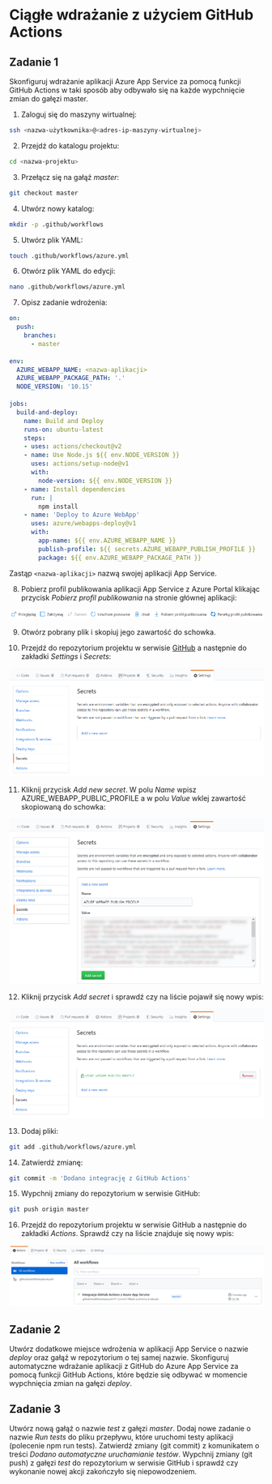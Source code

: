 # Ciągłe wdrażanie z użyciem GitHub Actions

## Zadanie 1
Skonfiguruj wdrażanie aplikacji Azure App Service za pomocą funkcji GitHub Actions w taki sposób aby odbywało się na każde wypchnięcie zmian do gałęzi master.

1. Zaloguj się do maszyny wirtualnej:

```sh
ssh <nazwa-użytkownika>@<adres-ip-maszyny-wirtualnej>
```

2. Przejdź do katalogu projektu:

```sh
cd <nazwa-projektu>
```

3. Przełącz się na gałąź *master*:

```sh
git checkout master
```

4. Utwórz nowy katalog:

```sh
mkdir -p .github/workflows
```

5. Utwórz plik YAML:

```sh
touch .github/workflows/azure.yml
```

6. Otwórz plik YAML do edycji:

```sh
nano .github/workflows/azure.yml
```

7. Opisz zadanie wdrożenia:

```yaml
on:
  push:
    branches:
      - master

env:
  AZURE_WEBAPP_NAME: <nazwa-aplikacji>
  AZURE_WEBAPP_PACKAGE_PATH: '.'
  NODE_VERSION: '10.15'

jobs:
  build-and-deploy:
    name: Build and Deploy
    runs-on: ubuntu-latest
    steps:
    - uses: actions/checkout@v2
    - name: Use Node.js ${{ env.NODE_VERSION }}
      uses: actions/setup-node@v1
      with:
        node-version: ${{ env.NODE_VERSION }}
    - name: Install dependencies
      run: |
        npm install
    - name: 'Deploy to Azure WebApp'
      uses: azure/webapps-deploy@v1
      with:
        app-name: ${{ env.AZURE_WEBAPP_NAME }}
        publish-profile: ${{ secrets.AZURE_WEBAPP_PUBLISH_PROFILE }}
        package: ${{ env.AZURE_WEBAPP_PACKAGE_PATH }}

```

Zastąp `<nazwa-aplikacji>` nazwą swojej aplikacji App Service.

8. Pobierz profil publikowania aplikacji App Service z Azure Portal klikając przycisk *Pobierz profil publikowania* na stronie głównej aplikacji:

![](images/app-service-pobierz-profil-publikowania.png)

9. Otwórz pobrany plik i skopiuj jego zawartość do schowka.

10. Przejdź do repozytorium projektu w serwisie [GitHub](https://github.com) a następnie do zakładki *Settings* i *Secrets*:

![](images/github-sekrety.png)

11. Kliknij przycisk *Add new secret*. W polu *Name* wpisz AZURE_WEBAPP_PUBLIC_PROFILE a w polu *Value* wklej zawartość skopiowaną do schowka:

![](images/github-dodaj-sekret.png)

12. Kliknij przycisk *Add secret* i sprawdź czy na liście pojawił się nowy wpis:

![](images/github-lista-sekretow.png)

13. Dodaj pliki:

```sh
git add .github/workflows/azure.yml
```

14. Zatwierdź zmianę:

```sh
git commit -m 'Dodano integrację z GitHub Actions'
```

15. Wypchnij zmiany do repozytorium w serwisie GitHub:

```sh
git push origin master
```

16. Przejdź do repozytorium projektu w serwisie GitHub a następnie do zakładki *Actions*. Sprawdź czy na liście znajduje się nowy wpis:

![](images/github-lista-przeplywow.png)

## Zadanie 2
Utwórz dodatkowe miejsce wdrożenia w aplikacji App Service o nazwie *deploy* oraz gałąź w repozytorium o tej samej nazwie. Skonfiguruj automatyczne wdrażanie aplikacji z GitHub do Azure App Service za pomocą funkcji GitHub Actions, które będzie się odbywać w momencie wypchnięcia zmian na gałęzi *deploy*.

## Zadanie 3
Utwórz nową gałąź o nazwie *test* z gałęzi *master*. Dodaj nowe zadanie o nazwie *Run tests* do pliku przepływu, które uruchomi testy aplikacji (polecenie npm run tests). Zatwierdź zmiany (git commit) z komunikatem o treści *Dodano automatyczne uruchamianie testów*. Wypchnij zmiany (git push) z gałęzi *test* do repozytorium w serwisie GitHub i sprawdź czy wykonanie nowej akcji zakończyło się niepowodzeniem.